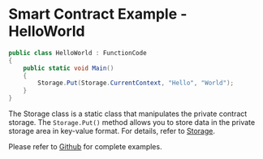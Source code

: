 # Smart Contract Example - HelloWorld

```c#
public class HelloWorld : FunctionCode
{
    public static void Main()
    {
        Storage.Put(Storage.CurrentContext, "Hello", "World");
    }
}
```

The Storage class is a static class that manipulates the private contract storage. The `Storage.Put()` method allows you to store data in the private storage area in key-value format. For details, refer to [Storage](../fw/dotnet/neo/Storage.md).

Please refer to [Github](https://github.com/neo-project/examples) for complete examples.
